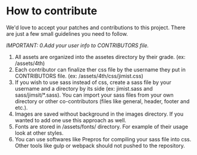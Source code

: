 # How to contribute #

We'd love to accept your patches and contributions to this project.  There are
just a few small guidelines you need to follow.

*IMPORTANT: 0.Add your user info to CONTRIBUTORS file.*
1. All assets are organized into the assetes directory by their grade. (ex: /assets/4th)
2. Each contributor can finalize ther css file by the username they put in CONTRIBUTORS file. (ex: /assets/4th/css/jimist.css)
3. If you wish to use sass instead of css, create a sass file by your username and a directory by its side (ex: jimist.sass and sass/jimsit/*.sass). You can import your sass files from your own directory or other co-contributors (files like general, header, footer and etc.). 
4. Images are saved without background in the images directory. If you wanted to add one use this approach as well.
5. Fonts are stored in /assets/fonts/ directory. For example of their usage look at other styles.
6. You can use softwares like Prepros for compiling your sass file into css. Other tools like gulp or webpack should not pushed to the repository. 